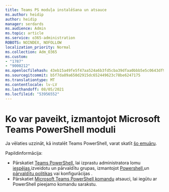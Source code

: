 ```yaml
---
title: Teams PS moduļa instalēšana un atsauce
ms.author: heidip
author: heidip
manager: serdards
ms.audience: Admin
ms.topic: article
ms.service: o365-administration
ROBOTS: NOINDEX, NOFOLLOW
localization_priority: Normal
ms.collection: Adm_O365
ms.custom:
- "1787"
- "9000212"
ms.openlocfilehash: 43eb15a49fe5f47aa524a6b3fd5cba39dfaa0bbb5e5c0643df90ae37b33dd1f4
ms.sourcegitcommit: b5f7da89a650d2915dc652449623c78be6247175
ms.translationtype: MT
ms.contentlocale: lv-LV
ms.lasthandoff: 08/05/2021
ms.locfileid: "53956552"
---
```

# <a name="what-you-can-accomplish-with-microsoft-teams-powershell-module"></a>Ko var paveikt, izmantojot Microsoft Teams PowerShell moduli

Ja vēlaties uzzināt, kā instalēt Teams PowerShell, varat skatīt [šo emuāru](https://blogs.technet.microsoft.com/skypehybridguy/2017/11/07/microsoft-teams-powershell-support/).

Papildinformācija:

- Pārskatiet [Teams PowerShell,](https://docs.microsoft.com/MicrosoftTeams/teams-powershell-overview) lai [](https://docs.microsoft.com/MicrosoftTeams/using-admin-roles)izprastu administratora lomu [iespējas,](https://docs.microsoft.com/MicrosoftTeams/teams-powershell-overview#managing-configurations-via-powershell)izveidotu un pārvaldītu grupas, izmantojot [Powershell,](https://docs.microsoft.com/MicrosoftTeams/teams-powershell-overview#creating-and-managing-teams-via-powershell)un [pārvaldītu politikas](https://docs.microsoft.com/MicrosoftTeams/teams-powershell-overview#managing-policies-via-powershell) vai konfigurācijas . 
- Pārskatiet [Microsoft Teams PowerShell komandu](https://docs.microsoft.com/powershell/module/teams/?view=teams-ps) atsauci, lai iegūtu ar PowerShell pieejamo komandu sarakstu. 
